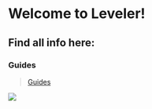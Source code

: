 # Welcome to Leveler!
## Find all info here:
### Guides
> [Guides](./guides)

<a href="https://top.gg/bot/1049461268102270997">
  <img src="https://top.gg/api/widget/servers/1049461268102270997.svg">
</a>
